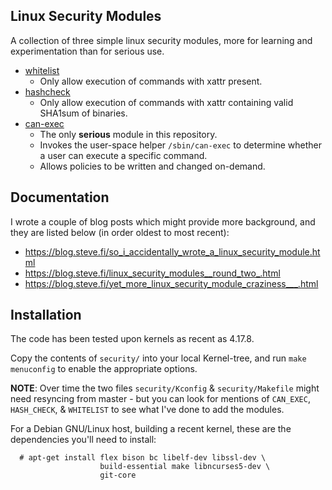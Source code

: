 Linux Security Modules
----------------------

A collection of three simple linux security modules, more for learning and experimentation than for serious use.

* [whitelist](security/whitelist/)
   * Only allow execution of commands with xattr present.
* [hashcheck](security/hashcheck/)
   * Only allow execution of commands with xattr containing valid SHA1sum of binaries.
* [can-exec](security/can-exec)
   * The only __serious__ module in this repository.
   * Invokes the user-space helper `/sbin/can-exec` to determine whether a user can execute a specific command.
   * Allows policies to be written and changed on-demand.


## Documentation

I wrote a couple of blog posts which might provide more background,
and they are listed below (in order oldest to most recent):

* https://blog.steve.fi/so_i_accidentally_wrote_a_linux_security_module.html
* https://blog.steve.fi/linux_security_modules__round_two_.html
* https://blog.steve.fi/yet_more_linux_security_module_craziness___.html

## Installation

The code has been tested upon kernels as recent as 4.17.8.

Copy the contents of `security/` into your local Kernel-tree, and run
`make menuconfig` to enable the appropriate options.

**NOTE**: Over time the two files `security/Kconfig` & `security/Makefile` might need resyncing from master - but you can look for mentions of `CAN_EXEC`, `HASH_CHECK`, & `WHITELIST` to see what I've done to add the modules.

For a Debian GNU/Linux host, building a recent kernel, these are the dependencies you'll need to install:

      # apt-get install flex bison bc libelf-dev libssl-dev \
                        build-essential make libncurses5-dev \
                        git-core
